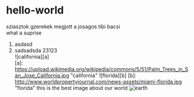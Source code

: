 # hello-world
sziasztok gzerekek megjott a josagos tibi bacsi  
what a suprise

1. asdasd
2. sadsadsda
  23123  
![california][a]  
[a]: https://upload.wikimedia.org/wikipedia/commons/5/51/Palm_Trees_in_San_Jose_California.jpg "california"
![florida][b]
[b]: http://www.worldpropertyjournal.com/news-assets/miami-florida.jpg "florida"
this is the best image about our world ![earth](http://flatplanet.sourceforge.net/maps/images/earth.jpg "earth")
